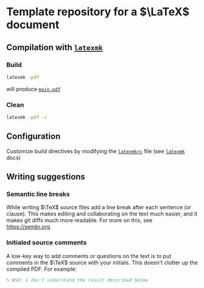 # Template repository for a $\LaTeX$ document

## Compilation with [`latexmk`](https://mg.readthedocs.io/latexmk.html)

### Build
```bash
latexmk -pdf
```
will produce [`main.pdf`](main.pdf)

### Clean
```bash
latexmk -pdf -c
```

## Configuration

Customize build directives by modifying the [`latexmkrc`](latexmkrc) file (see [`latexmk`](https://mg.readthedocs.io/latexmk.html) docs)

## Writing suggestions

### Semantic line breaks

While writing $\TeX$ source files add a line break after each sentence (or clause).
This makes editing and collaborating on the text much easier, and it makes git diffs much more readable.
For more on this, see https://sembr.org.

### Initialed source comments

A low-key way to add comments or questions on the text is to put comments in the $\TeX$ source with your initials. This doesn't clutter up the compiled PDF. For example:
```tex
% WSD: I don't understand the result described below
```
